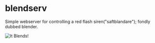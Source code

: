 # blendserv
Simple webserver for controlling a red flash siren("saftblandare"); fondly dubbed blender.

![It Blends!](https://lh3.googleusercontent.com/Gy_6CN5CnKW3FtkRXoZt_4fr9lmPRGeFpX0qRA9L3IaW=w368-h206-p-no)
